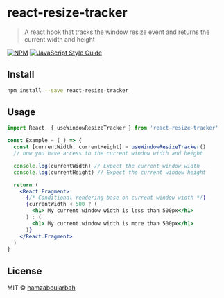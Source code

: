 # react-resize-tracker

> A react hook that tracks the window resize event and returns the current width and height

[![NPM](https://img.shields.io/npm/v/react-resize-tracker.svg)](https://www.npmjs.com/package/react-resize-tracker) [![JavaScript Style Guide](https://img.shields.io/badge/code_style-standard-brightgreen.svg)](https://standardjs.com)

## Install

```bash
npm install --save react-resize-tracker
```

## Usage

```jsx
import React, { useWindowResizeTracker } from 'react-resize-tracker'

const Example = (_) => {
  const [currentWidth, currentHeight] = useWindowResizeTracker()
  // now you have access to the current window width and height

  console.log(currentWidth) // Expect the current window width
  console.log(currentHeight) // Expect the current window height

  return (
    <React.Fragment>
      {/* Conditional rendering base on current window width */}
      {currentWidth < 500 ? (
        <h1> My current window width is less than 500px</h1>
      ) : (
        <h1> My current window width is more than 500px</h1>
      )}
    </React.Fragment>
  )
}
```

## License

MIT © [hamzaboularbah](https://github.com/hamzaboularbah)

